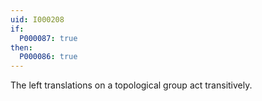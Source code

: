 ```yaml
---
uid: I000208
if:
  P000087: true
then:
  P000086: true
---
```


The left translations on a topological group act transitively.

